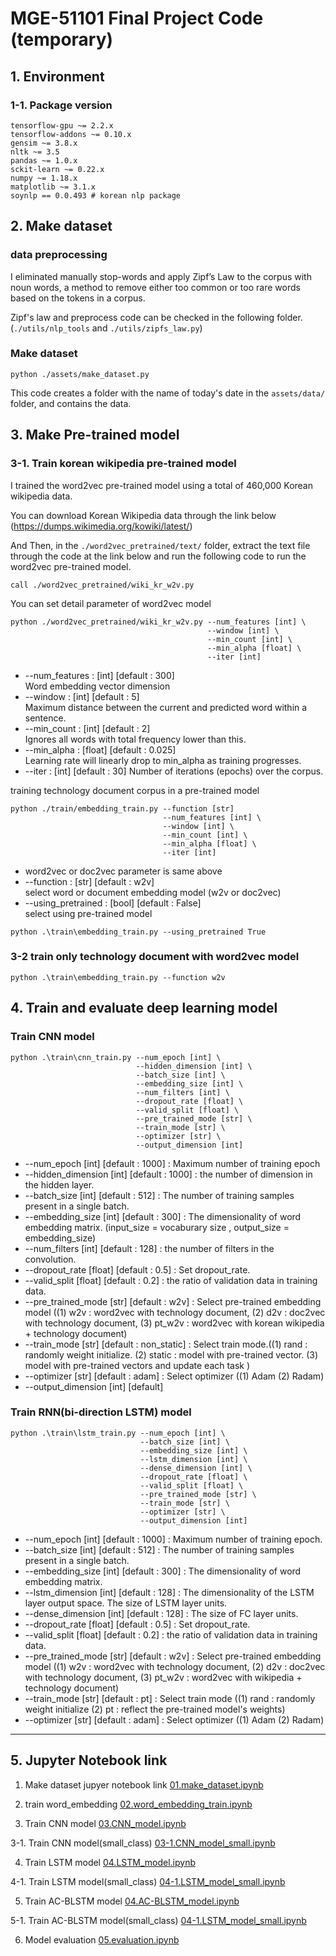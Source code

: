 # MGE-51101 Final Project Code (temporary)


## 1. Environment

### 1-1. Package version

```
tensorflow-gpu ~= 2.2.x
tensorflow-addons ~= 0.10.x
gensim ~= 3.8.x
nltk ~= 3.5
pandas ~= 1.0.x
sckit-learn ~= 0.22.x
numpy ~= 1.18.x
matplotlib ~= 3.1.x
soynlp == 0.0.493 # korean nlp package
```

## 2. Make dataset

### data preprocessing

I eliminated manually stop-words and apply Zipf’s Law to the corpus with noun words, a method to remove either too common or too rare words based on the tokens in a corpus.

Zipf's law and preprocess code can be checked in the following folder.(`./utils/nlp_tools` and `./utils/zipfs_law.py`)

### Make dataset
```
python ./assets/make_dataset.py
```
This code creates a folder with the name of today's date in the `assets/data/` folder, and contains the data.


## 3. Make Pre-trained model

### 3-1. Train korean wikipedia pre-trained model

I trained the word2vec pre-trained model using a total of 460,000 Korean wikipedia data.

You can download Korean Wikipedia data through the link below
(https://dumps.wikimedia.org/kowiki/latest/)

And Then, in the `./word2vec_pretrained/text/` folder, extract the text file through the code at the link below and run the following code to run the word2vec pre-trained model.

```
call ./word2vec_pretrained/wiki_kr_w2v.py
```
You can set detail parameter of word2vec model
```
python ./word2vec_pretrained/wiki_kr_w2v.py --num_features [int] \
                                            --window [int] \
                                            --min_count [int] \
                                            --min_alpha [float] \
                                            --iter [int]
```
+ --num_features : [int] [default : 300] \
 Word embedding vector dimension
+ --window       : [int] [default : 5] \
Maximum distance between the current and predicted word within a sentence.
+ --min_count    : [int] [default : 2] \
Ignores all words with total frequency lower than this.
+ --min_alpha    : [float] [default : 0.025] \
 Learning rate will linearly drop to min_alpha as training progresses.
+ --iter         : [int] [default : 30]
  Number of iterations (epochs) over the corpus.

training technology document corpus in a pre-trained model

```
python ./train/embedding_train.py --function [str]
                                  --num_features [int] \
                                  --window [int] \
                                  --min_count [int] \
                                  --min_alpha [float] \
                                  --iter [int]
```
+ word2vec or doc2vec parameter is same above
+ --function : [str] [default : w2v]  
  select word or document embedding model (w2v or doc2vec)
+ --using_pretrained : [bool] [default : False]  
 select using pre-trained model

```
python .\train\embedding_train.py --using_pretrained True
```

### 3-2 train only technology document with word2vec model

```
python .\train\embedding_train.py --function w2v
```

## 4. Train and evaluate deep learning model

### Train CNN model

```
python .\train\cnn_train.py --num_epoch [int] \
                            --hidden_dimension [int] \
                            --batch_size [int] \
                            --embedding_size [int] \
                            --num_filters [int] \
                            --dropout_rate [float] \
                            --valid_split [float] \
                            --pre_trained_mode [str] \
                            --train_mode [str] \
                            --optimizer [str] \
                            --output_dimension [int]
```

+ --num_epoch [int] [default : 1000] : Maximum number of training epoch
+ --hidden_dimension [int] [default : 1000] : the number of dimension in the hidden layer.
+ --batch_size [int] [default : 512] : The number of training samples present in a single batch.
+ --embedding_size [int] [default : 300] : The dimensionality of word embedding matrix.
(input_size = vocaburary size , output_size = embedding_size)
+ --num_filters [int] [default : 128] : the number of filters in the convolution.
+ --dropout_rate [float] [default : 0.5] : Set dropout_rate.
+ --valid_split [float] [default : 0.2] : the ratio of validation data in training data.
+ --pre_trained_mode [str] [default : w2v] :  Select pre-trained embedding model ((1) w2v : word2vec with technology document, (2) d2v : doc2vec with technology document, (3) pt_w2v : word2vec with korean wikipedia + technology document)
+ --train_mode [str] [default : non_static] : Select train mode.((1) rand : randomly weight initialize. (2) static : model with pre-trained vector. (3) model with pre-trained vectors and update each task )
+ --optimizer [str] [default : adam] : Select optimizer ((1) Adam (2) Radam)
+ --output_dimension [int] [default]

### Train RNN(bi-direction LSTM) model

```
python .\train\lstm_train.py --num_epoch [int] \
                             --batch_size [int] \
                             --embedding_size [int] \
                             --lstm_dimension [int] \
                             --dense_dimension [int] \
                             --dropout_rate [float] \
                             --valid_split [float] \
                             --pre_trained_mode [str] \
                             --train_mode [str] \
                             --optimizer [str] \
                             --output_dimension [int]
```
+ --num_epoch [int] [default : 1000] : Maximum number of training epoch.
+ --batch_size [int] [default : 512] : The number of training samples present in a single batch.
+ --embedding_size [int] [default : 300] : The dimensionality of word embedding matrix.
+ --lstm_dimension [int] [default : 128] : The dimensionality of the LSTM layer output space. The size of LSTM layer units.
+ --dense_dimension [int] [default : 128] : The size of FC layer units.
+ --dropout_rate [float] [default : 0.5] : Set dropout_rate.
+ --valid_split [float] [default : 0.2] : the ratio of validation data in training data.
+ --pre_trained_mode [str] [default : w2v] : Select pre-trained embedding model ((1) w2v : word2vec with technology document, (2) d2v : doc2vec with technology document, (3) pt_w2v : word2vec with wikipedia + technology document)
+ --train_mode [str] [default : pt] : Select train mode ((1) rand : randomly weight initialize (2) pt : reflect the pre-trained model's weights)
+ --optimizer [str] [default : adam] : Select optimizer ((1) Adam (2) Radam)

* * *

## 5. Jupyter Notebook link

1. Make dataset jupyer notebook link
[01.make_dataset.ipynb](https://github.com/MH-Lee/deeplearning_project/blob/master/notebook_example/01.make_dataset.ipynb)

2. train word_embedding
[02.word_embedding_train.ipynb](https://github.com/MH-Lee/deeplearning_project/blob/master/notebook_example/02.word_embedding_train.ipynb)

3. Train CNN model
[03.CNN_model.ipynb](https://github.com/MH-Lee/deeplearning_project/blob/master/notebook_example/03.CNN_model.ipynb)

3-1. Train CNN model(small_class)
[03-1.CNN_model_small.ipynb](https://github.com/MH-Lee/deeplearning_project/blob/master/notebook_example/03-1.CNN_model_small.ipynb)

4. Train LSTM model
[04.LSTM_model.ipynb](https://github.com/MH-Lee/deeplearning_project/blob/master/notebook_example/04.LSTM_model.ipynb)

4-1. Train LSTM model(small_class)
[04-1.LSTM_model_small.ipynb](https://github.com/MH-Lee/deeplearning_project/blob/master/notebook_example/04-1.LSTM_model_small.ipynb)

5. Train AC-BLSTM model
[04.AC-BLSTM_model.ipynb](https://github.com/MH-Lee/deeplearning_project/blob/master/notebook_example/05.AC-BLSTM_model.ipynb)

5-1. Train AC-BLSTM model(small_class)
[04-1.LSTM_model_small.ipynb](https://github.com/MH-Lee/deeplearning_project/blob/master/notebook_example/05.AC-BLSTM_model.ipynb)

6. Model evaluation
[05.evaluation.ipynb](https://github.com/MH-Lee/deeplearning_project/blob/master/final_project/notebook_example/05.evaluation.ipynb)
